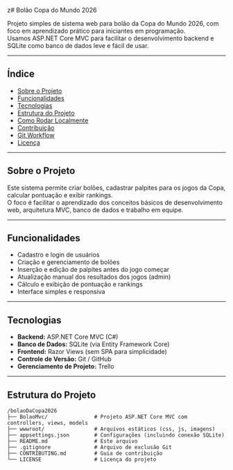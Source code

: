 z# Bolão Copa do Mundo 2026

Projeto simples de sistema web para bolão da Copa do Mundo 2026, com foco em aprendizado prático para iniciantes em programação.  
Usamos ASP.NET Core MVC para facilitar o desenvolvimento backend e SQLite como banco de dados leve e fácil de usar.

---

## Índice

- [Sobre o Projeto](#sobre-o-projeto)  
- [Funcionalidades](#funcionalidades)  
- [Tecnologias](#tecnologias)  
- [Estrutura do Projeto](#estrutura-do-projeto)  
- [Como Rodar Localmente](#como-rodar-localmente)  
- [Contribuição](#contribuição)  
- [Git Workflow](#git-workflow)  
- [Licença](#licença)

---

## Sobre o Projeto

Este sistema permite criar bolões, cadastrar palpites para os jogos da Copa, calcular pontuação e exibir rankings.  
O foco é facilitar o aprendizado dos conceitos básicos de desenvolvimento web, arquitetura MVC, banco de dados e trabalho em equipe.

---

## Funcionalidades

- Cadastro e login de usuários  
- Criação e gerenciamento de bolões  
- Inserção e edição de palpites antes do jogo começar  
- Atualização manual dos resultados dos jogos (admin)  
- Cálculo e exibição de pontuação e rankings  
- Interface simples e responsiva

---

## Tecnologias

- **Backend:** ASP.NET Core MVC (C#)  
- **Banco de Dados:** SQLite (via Entity Framework Core)  
- **Frontend:** Razor Views (sem SPA para simplicidade)  
- **Controle de Versão:** Git / GitHub  
- **Gerenciamento de Projeto:** Trello  

---

## Estrutura do Projeto

```plaintext
/bolaoDaCopa2026
├── BolaoMvc/               # Projeto ASP.NET Core MVC com controllers, views, models
├── wwwroot/                # Arquivos estáticos (css, js, imagens)
├── appsettings.json        # Configurações (incluindo conexão SQLite)
├── README.md               # Este arquivo
├── .gitignore              # Arquivo de exclusão Git
├── CONTRIBUTING.md         # Guia de contribuição
└── LICENSE                 # Licença do projeto
